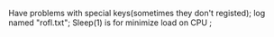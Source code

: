 Have  problems with special keys(sometimes they don't  registed);
log named "rofl.txt";
Sleep(1) is for minimize load on CPU ;
